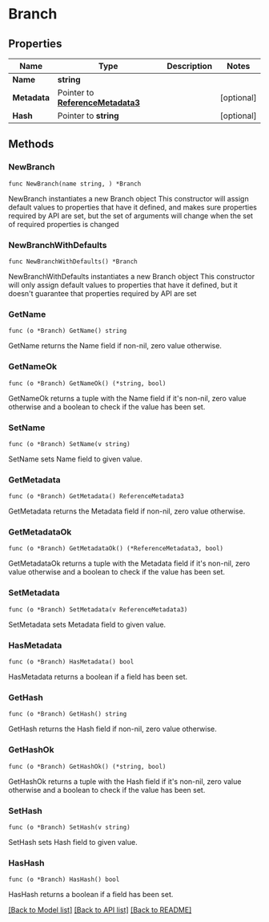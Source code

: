 # Branch

## Properties

Name | Type | Description | Notes
------------ | ------------- | ------------- | -------------
**Name** | **string** |  | 
**Metadata** | Pointer to [**ReferenceMetadata3**](ReferenceMetadata3.md) |  | [optional] 
**Hash** | Pointer to **string** |  | [optional] 

## Methods

### NewBranch

`func NewBranch(name string, ) *Branch`

NewBranch instantiates a new Branch object
This constructor will assign default values to properties that have it defined,
and makes sure properties required by API are set, but the set of arguments
will change when the set of required properties is changed

### NewBranchWithDefaults

`func NewBranchWithDefaults() *Branch`

NewBranchWithDefaults instantiates a new Branch object
This constructor will only assign default values to properties that have it defined,
but it doesn't guarantee that properties required by API are set

### GetName

`func (o *Branch) GetName() string`

GetName returns the Name field if non-nil, zero value otherwise.

### GetNameOk

`func (o *Branch) GetNameOk() (*string, bool)`

GetNameOk returns a tuple with the Name field if it's non-nil, zero value otherwise
and a boolean to check if the value has been set.

### SetName

`func (o *Branch) SetName(v string)`

SetName sets Name field to given value.


### GetMetadata

`func (o *Branch) GetMetadata() ReferenceMetadata3`

GetMetadata returns the Metadata field if non-nil, zero value otherwise.

### GetMetadataOk

`func (o *Branch) GetMetadataOk() (*ReferenceMetadata3, bool)`

GetMetadataOk returns a tuple with the Metadata field if it's non-nil, zero value otherwise
and a boolean to check if the value has been set.

### SetMetadata

`func (o *Branch) SetMetadata(v ReferenceMetadata3)`

SetMetadata sets Metadata field to given value.

### HasMetadata

`func (o *Branch) HasMetadata() bool`

HasMetadata returns a boolean if a field has been set.

### GetHash

`func (o *Branch) GetHash() string`

GetHash returns the Hash field if non-nil, zero value otherwise.

### GetHashOk

`func (o *Branch) GetHashOk() (*string, bool)`

GetHashOk returns a tuple with the Hash field if it's non-nil, zero value otherwise
and a boolean to check if the value has been set.

### SetHash

`func (o *Branch) SetHash(v string)`

SetHash sets Hash field to given value.

### HasHash

`func (o *Branch) HasHash() bool`

HasHash returns a boolean if a field has been set.


[[Back to Model list]](../README.md#documentation-for-models) [[Back to API list]](../README.md#documentation-for-api-endpoints) [[Back to README]](../README.md)


